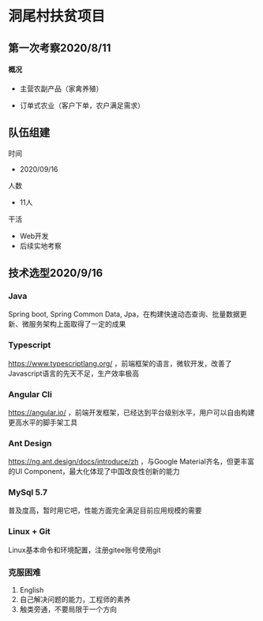 # 洞尾村扶贫项目

## 第一次考察2020/8/11

#### 概况

- 主营农副产品（家禽养殖）

- 订单式农业（客户下单，农户满足需求）

## 队伍组建

时间

- 2020/09/16

人数

- 11人

干活

- Web开发
- 后续实地考察

## 技术选型2020/9/16

### Java

Spring boot, Spring Common Data, Jpa，在构建快速动态查询、批量数据更新、微服务架构上面取得了一定的成果

### Typescript

https://www.typescriptlang.org/ ，前端框架的语言，微软开发，改善了Javascript语言的先天不足，生产效率极高

### Angular Cli

https://angular.io/ ，前端开发框架，已经达到平台级别水平，用户可以自由构建更高水平的脚手架工具

### Ant Design

https://ng.ant.design/docs/introduce/zh ，与Google Material齐名，但更丰富的UI Component，最大化体现了中国改良性创新的能力

### MySql 5.7

普及度高，暂时用它吧，性能方面完全满足目前应用规模的需要

### Linux + Git

Linux基本命令和环境配置，注册gitee账号使用git

### 克服困难

1. English
2. 自己解决问题的能力，工程师的素养
3. 触类旁通，不要局限于一个方向